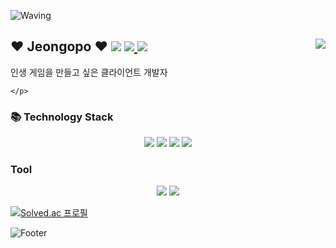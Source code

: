

![Waving](https://capsule-render.vercel.app/api?type=Waving&height=200%&text=Jeongopo&fontAlign=50&fontAlignY=40&color=gradient)

<div>
    <img align = "right" src="https://github-readme-stats.vercel.app/api/top-langs/?username=jeongopo">
    <h2> ❤ Jeongopo ❤      
      <a href="https://velog.io/@jeongopo"><img src="https://img.shields.io/badge/Velog-brightgreen?style=flat-square&logo=Velog&logoColor=white&link=https://velog.io/@jeongopo/"></a>
      <a href="https://www.notion.so/UE5-6daabc26f26e4dde855d6cf5800d598f"><img src="https://img.shields.io/badge/Notion-000000?style=flat-square&logo=Notion&logoColor=white&link=https://www.notion.so/UE5-6daabc26f26e4dde855d6cf5800d598f"></a><a href="https://solved.ac/jeongopo">
      <img src="http://mazassumnida.wtf/api/mini/generate_badge?boj=jeongopo"/></a> </h2> 
    인생 게임을 만들고 싶은 클라이언트 개발자<br>
    <p align="center">

    </p>

</div>
                                                                                        
### 📚 Technology Stack
<p align="center">
  <img src="https://img.shields.io/badge/C++-blue?style=flat-square&logo=C%2B%2B&logoColor=white">
   <img src="https://img.shields.io/badge/C-informational?style=flat-square&logo=C&logoColor=white">
  <img src="https://img.shields.io/badge/C-green?style=flat-square&logo=C Sharp&logoColor=white">
  <img src="https://img.shields.io/badge/JavaScript-yellow?style=flat-square&logo=JavaScript&logoColor=white">
</p>

### Tool
<p align="center">
   <img src="https://img.shields.io/badge/Unreal Engine-000000?style=flat-square&logo=Unreal Engine&logoColor=white">
  <img src="https://img.shields.io/badge/Unity-000000?style=flat-square&logo=Unity&logoColor=white">
</p>


[![Solved.ac 프로필](http://mazassumnida.wtf/api/v2/generate_badge?boj=jeongopo)](https://solved.ac/profile/jeongopo/history)



![Footer](https://capsule-render.vercel.app/api?type=waving&color=auto&height=200&section=footer)
